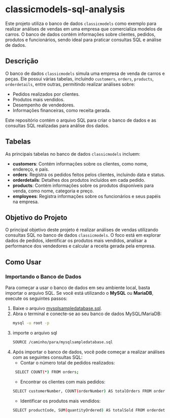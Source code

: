 # classicmodels-sql-analysis

Este projeto utiliza o banco de dados `classicmodels` como exemplo para realizar análises de vendas em uma empresa que comercializa modelos de carros. O banco de dados contém informações sobre clientes, pedidos, produtos e funcionários, sendo ideal para praticar consultas SQL e análise de dados.

## Descrição

O banco de dados `classicmodels` simula uma empresa de venda de carros e peças. Ele possui várias tabelas, incluindo `customers`, `orders`, `products`, `orderdetails`, entre outras, permitindo realizar análises sobre:

- Pedidos realizados por clientes.
- Produtos mais vendidos.
- Desempenho de vendedores.
- Informações financeiras, como receita gerada.

Este repositório contém o arquivo SQL para criar o banco de dados e as consultas SQL realizadas para análise dos dados.

## Tabelas

As principais tabelas no banco de dados `classicmodels` incluem:

- **customers**: Contém informações sobre os clientes, como nome, endereço, e país.
- **orders**: Registra os pedidos feitos pelos clientes, incluindo data e status.
- **orderdetails**: Detalhes dos produtos incluídos em cada pedido.
- **products**: Contém informações sobre os produtos disponíveis para venda, como nome, categoria e preço.
- **employees**: Registra informações sobre os funcionários e seus papéis na empresa.

## Objetivo do Projeto

O principal objetivo deste projeto é realizar análises de vendas utilizando consultas SQL no banco de dados `classicmodels`. O foco está em explorar dados de pedidos, identificar os produtos mais vendidos, analisar a performance dos vendedores e calcular a receita gerada pela empresa.

## Como Usar

### Importando o Banco de Dados

Para começar a usar o banco de dados em seu ambiente local, basta importar o arquivo SQL. Se você está utilizando o **MySQL** ou **MariaDB**, execute os seguintes passos:

1. Baixe o arquivo [mysqlsampledatabase.sql](https://github.com/Emanoellima-dev/classicmodels-sql-analysis/blob/main/mysqlsampledatabase.sql).
2. Abra o terminal e conecte-se ao seu banco de dados MySQL/MariaDB:
   ```bash
   mysql -u root -p
3. importe o arquivo sql
   ```bash
   SOURCE /caminho/para/mysqlsampledatabase.sql
   ```
4. Após importar o banco de dados, você pode começar a realizar análises com as seguintes consultas SQL:
    - Contar o número total de pedidos realizados:
   ```bash
    SELECT COUNT(*) FROM orders;
   ```
    - Encontrar os clientes com mais pedidos:
   ```bash
   SELECT customerNumber, COUNT(orderNumber) AS totalOrders FROM orders GROUP BY customerNumber ORDER BY totalOrders DESC;
   ```
   - Identificar os produtos mais vendidos:
   ```bash
   SELECT productCode, SUM(quantityOrdered) AS totalSold FROM orderdetails GROUP BY productCode ORDER BY totalSold DESC;
   ```
